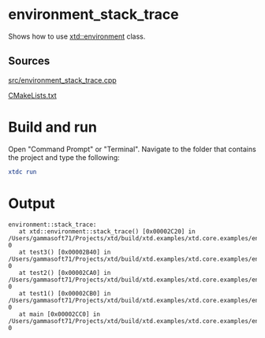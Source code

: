 # environment_stack_trace

Shows how to use [xtd::environment](../../../../src/xtd.core/include/xtd/environment.h) class.

## Sources

[src/environment_stack_trace.cpp](src/environment_stack_trace.cpp)

[CMakeLists.txt](CMakeLists.txt)

# Build and run

Open "Command Prompt" or "Terminal". Navigate to the folder that contains the project and type the following:

```cmake
xtdc run
```

# Output

```
environment::stack_trace:
   at xtd::environment::stack_trace() [0x00002C20] in /Users/gammasoft71/Projects/xtd/build/xtd.examples/xtd.core.examples/environment/environment_stack_trace/Debug/environment_stack_trace:line 0
   at test3() [0x00002B40] in /Users/gammasoft71/Projects/xtd/build/xtd.examples/xtd.core.examples/environment/environment_stack_trace/Debug/environment_stack_trace:line 0
   at test2() [0x00002CA0] in /Users/gammasoft71/Projects/xtd/build/xtd.examples/xtd.core.examples/environment/environment_stack_trace/Debug/environment_stack_trace:line 0
   at test1() [0x00002CB0] in /Users/gammasoft71/Projects/xtd/build/xtd.examples/xtd.core.examples/environment/environment_stack_trace/Debug/environment_stack_trace:line 0
   at main [0x00002CC0] in /Users/gammasoft71/Projects/xtd/build/xtd.examples/xtd.core.examples/environment/environment_stack_trace/Debug/environment_stack_trace:line 0
```
